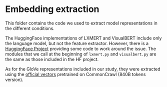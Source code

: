 # Embedding extraction

This folder contains the code we used to extract model representations in the different conditions.

The HuggingFace implementations of LXMERT and VisualBERT include only the language model, but not the feature extractor. However, there is a [HuggingFace Project](https://github.com/huggingface/transformers-research-projects/tree/main/lxmert) providing some code to work around the issue. The modules that we call at the beginning of `lxmert.py` and `visualbert.py` are the same as those included in the HF project.

As for the GloVe representations included in our study, they were extracted using the [official vectors](https://nlp.stanford.edu/projects/glove/) pretrained on CommonCrawl (840B tokens version).